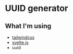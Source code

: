 # UUID generator

## What I'm using

* [tailwindcss](https://tailwindcss.com/)
* [svelte.js](https://svelte.dev/)
* uuid